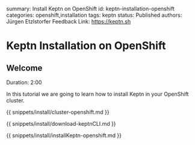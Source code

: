 summary: Install Keptn on OpenShift
id: keptn-installation-openshift
categories: openshift,installation
tags: keptn
status: Published 
authors: Jürgen Etzlstorfer
Feedback Link: https://keptn.sh


# Keptn Installation on OpenShift

## Welcome
Duration: 2:00

In this tutorial we are going to learn how to install Keptn in your OpenShift cluster.

{{ snippets/install/cluster-openshift.md }}

{{ snippets/install/download-keptnCLI.md }}

{{ snippets/install/installKeptn-openshift.md }}
